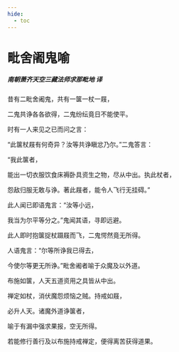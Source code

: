 ```yaml
---
hide:
  - toc
---
```


# **毗舍阇鬼喻**

##### 南朝萧齐天空三藏法师求那毗地 译

昔有二毗舍阇鬼，共有一箧一杖一屐，

二鬼共诤各各欲得，二鬼纷纭竟日不能使平。

时有一人来见之已而问之言：

“此箧杖屐有何奇异？汝等共诤瞋忿乃尔。”二鬼答言：

“我此箧者，

能出一切衣服饮食床褥卧具资生之物，尽从中出。执此杖者，

怨敌归服无敢与诤。著此屐者，能令人飞行无挂碍。”

此人闻已即语鬼言：“汝等小远，

我当为尔平等分之。”鬼闻其语，寻即远避。

此人即时抱箧捉杖蹑屐而飞，二鬼愕然竟无所得。

人语鬼言：“尔等所诤我已得去，

今使尔等更无所诤。”毗舍阇者喻于众魔及以外道。

布施如箧，人天五道资用之具皆从中出。

禅定如杖，消伏魔怨烦恼之贼。持戒如屐，

必升人天。诸魔外道诤箧者，

喻于有漏中强求果报，空无所得。

若能修行善行及以布施持戒禅定，便得离苦获得道果。